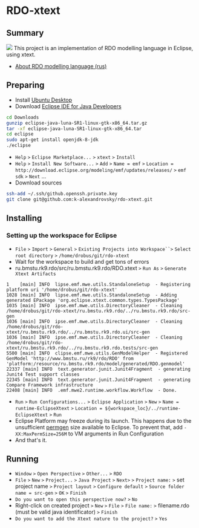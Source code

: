 # RDO-xtext
## Summary
<img src=https://raw.githubusercontent.com/k-alexandrovsky/k-alexandrovsky.github.io/master/rdo-xtext.png><img>
This project is an implementation of RDO modelling language in Eclipse, using xtext.
* [About RDO modelling language (rus)](http://rdo.rk9.bmstu.ru/help/help/rdo_lang_rus/html/rdo_intro.htm)

## Preparing
 * Install [Ubuntu Desktop](http://www.ubuntu.com/download/desktop/)
 * Download [Eclipse IDE for Java Developers](https://www.eclipse.org/downloads/)
```bash
cd Downloads
gunzip eclipse-java-luna-SR1-linux-gtk-x86_64.tar.gz
tar -xf eclipse-java-luna-SR1-linux-gtk-x86_64.tar
cd eclipse
sudo apt-get install openjdk-8-jdk
./eclipse
```

 * `Help` `>` `Eclipse Marketplace...` `>` `xtext` `>` `Install`
 * `Help` `>` `Install New Software...` `>` `Add` `>` `Name = emf` `>` `Location = http://download.eclipse.org/modeling/emf/updates/releases/` `>` `emf sdk` `>` `Next` ...
 * Download sources
```bash
ssh-add ~/.ssh/github.openssh.private.key
git clone git@github.com:k-alexandrovsky/rdo-xtext.git
```

## Installing  
### Setting up the workspace for Eclipse
* `File` `>` `Import` `>` `General` `>` `Existing Projects into Workspace``>` `Select root directory` `>` `/home/drobus/git/rdo-xtext`
* Wait for the workspace to build and get tons of errors
* ru.bmstu.rk9.rdo/src/ru.bmstu.rk9.rdo/RDO.xtext `>` `Run As` `>` `Generate Xtext Artifacts`
``` 
1    [main] INFO  lipse.emf.mwe.utils.StandaloneSetup  - Registering platform uri '/home/drobus/git/rdo-xtext'
1028 [main] INFO  lipse.emf.mwe.utils.StandaloneSetup  - Adding generated EPackage 'org.eclipse.xtext.common.types.TypesPackage'
1035 [main] INFO  ipse.emf.mwe.utils.DirectoryCleaner  - Cleaning /home/drobus/git/rdo-xtext/ru.bmstu.rk9.rdo/../ru.bmstu.rk9.rdo/src-gen
1036 [main] INFO  ipse.emf.mwe.utils.DirectoryCleaner  - Cleaning /home/drobus/git/rdo-xtext/ru.bmstu.rk9.rdo/../ru.bmstu.rk9.rdo.ui/src-gen
1036 [main] INFO  ipse.emf.mwe.utils.DirectoryCleaner  - Cleaning /home/drobus/git/rdo-xtext/ru.bmstu.rk9.rdo/../ru.bmstu.rk9.rdo.tests/src-gen
5500 [main] INFO  clipse.emf.mwe.utils.GenModelHelper  - Registered GenModel 'http://www.bmstu.ru/rk9/rdo/RDO' from 'platform:/resource/ru.bmstu.rk9.rdo/model/generated/RDO.genmodel'
22337 [main] INFO  text.generator.junit.Junit4Fragment  - generating Junit4 Test support classes
22345 [main] INFO  text.generator.junit.Junit4Fragment  - generating Compare Framework infrastructure
22408 [main] INFO  .emf.mwe2.runtime.workflow.Workflow  - Done.
```
* `Run` `>` `Run Configurations...` `>` `Eclipse Application` `>` `New` `>` `Name = runtime-EclipseXtext` `>` `Location = ${workspace_loc}/../runtime-EclipseXtext` `>` `Run`
 * Eclipse Platform may freeze during its launch. This happens due to the unsufficient [permgen](http://wiki.eclipse.org/FAQ_How_do_I_increase_the_permgen_size_available_to_Eclipse%3F) size available to Eclipse. To prevent that, add `-XX:MaxPermSize=256M` to VM arguments in Run Configuration
* And that's it.

## Running  
* `Window` `>` `Open Perspective` `>` `Other...` `>` `RDO`
* `File` `>` `New` `>` `Project...` `>` `Java Project` `>` `Next>` `>` `Project name:` `>` set project name `>` `Project layout` `>` `Configure default` `>` `Source folder name = src-gen` `>` `OK` `>` `Finish`
 * `Do you want to open this perspective now?` `>` `No`
* Right-click on created project `>` `New` `>` `File` `>` `File name:` `>` filename.rdo (must be valid java identificator) `>` `Finish`
 * `Do you want to add the Xtext nature to the project?` `>` `Yes`
